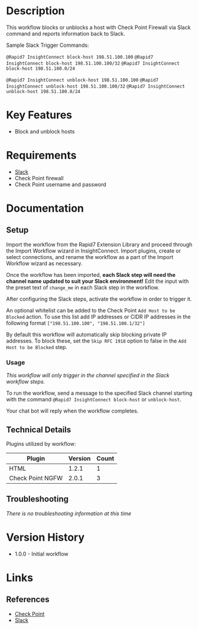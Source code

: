 # Description

This workflow blocks or unblocks a host with Check Point Firewall via Slack command and reports information back to Slack.

Sample Slack Trigger Commands:

`@Rapid7 InsightConnect block-host 198.51.100.100`
`@Rapid7 InsightConnect block-host 198.51.100.100/32`
`@Rapid7 InsightConnect block-host 198.51.100.0/24`

`@Rapid7 InsightConnect unblock-host 198.51.100.100`
`@Rapid7 InsightConnect unblock-host 198.51.100.100/32`
`@Rapid7 InsightConnect unblock-host 198.51.100.0/24`

# Key Features

* Block and unblock hosts 

# Requirements

* [Slack](https://insightconnect.help.rapid7.com/docs/configure-slack-for-chatops)
* Check Point firewall
* Check Point username and password

# Documentation

## Setup

Import the workflow from the Rapid7 Extension Library and proceed through the Import Workflow wizard in InsightConnect. Import plugins, create or select connections, and rename the workflow as a part of the Import Workflow wizard as necessary.

Once the workflow has been imported, **each Slack step will need the channel name updated to suit your Slack environment!** Edit the input with the preset text of `change_me` in each Slack step in the workflow.

After configuring the Slack steps, activate the workflow in order to trigger it.
 
An optional whitelist can be added to the Check Point `Add Host to be Blocked` action. To use this list add IP addresses or CIDR IP addresses in the following format `["198.51.100.100", "198.51.100.1/32"]`

By default this workflow will automatically skip blocking private IP addresses. To block these, set the `Skip RFC 1918` option to false in the `Add Host to be Blocked` step.

### Usage

*This workflow will only trigger in the channel specified in the Slack workflow steps.*

To run the workflow, send a message to the specified Slack channel starting with the command `@Rapid7 InsightConnect block-host` or `unblock-host`.

Your chat bot will reply when the workflow completes.

## Technical Details

Plugins utilized by workflow:

|Plugin|Version|Count|
|----|----|--------|
|HTML|1.2.1|1|
|Check Point NGFW|2.0.1|3|

## Troubleshooting

_There is no troubleshooting information at this time_

# Version History

* 1.0.0 - Initial workflow

# Links

## References

* [Check Point](https://www.checkpoint.com/)
* [Slack](https://slack.com)
